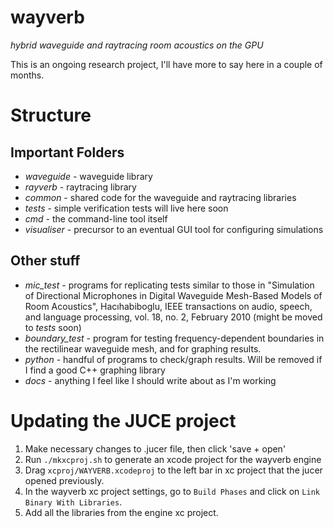 wayverb
=================================================================

*hybrid waveguide and raytracing room acoustics on the GPU*

This is an ongoing research project, I'll have more to say here in a couple of
months.

Structure
=========

Important Folders
-----------------

* *waveguide* - waveguide library
* *rayverb* - raytracing library
* *common* - shared code for the waveguide and raytracing libraries
* *tests* - simple verification tests will live here soon
* *cmd* - the command-line tool itself
* *visualiser* - precursor to an eventual GUI tool for configuring simulations

Other stuff
-----------

* *mic_test* - programs for replicating tests similar to those in "Simulation of
  Directional Microphones in Digital Waveguide Mesh-Based Models of Room
  Acoustics", Hacıhabiboglu, IEEE transactions on audio, speech, and language
  processing, vol. 18, no. 2, February 2010 (might be moved to *tests* soon)
* *boundary_test* - program for testing frequency-dependent boundaries in the
  rectilinear waveguide mesh, and for graphing results.
* *python* - handful of programs to check/graph results. Will be removed if I
  find a good C++ graphing library
* *docs* - anything I feel like I should write about as I'm working

Updating the JUCE project
=========================

1. Make necessary changes to .jucer file, then click 'save + open'
2. Run `./mkxcproj.sh` to generate an xcode project for the wayverb engine
3. Drag `xcproj/WAYVERB.xcodeproj` to the left bar in xc project that the jucer
   opened previously.
4. In the wayverb xc project settings, go to `Build Phases` and click on
   `Link Binary With Libraries`.
5. Add all the libraries from the engine xc project.
